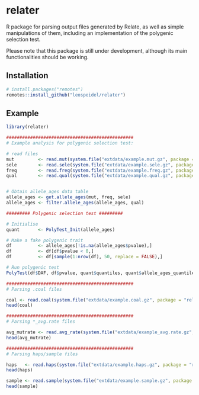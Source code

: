 # relater

<!-- badges: start -->
<!-- badges: end -->

R package for parsing output files generated by Relate, as well as simple manipulations of them, including an implementation of the polygenic selection test.

Please note that this package is still under development, although its main functionalities should be working.

## Installation

``` r
# install.packages("remotes")
remotes::install_github("leospeidel/relater")
```

## Example

``` r
library(relater)

################################################
# Example analysis for polygenic selection test:

# read files
mut         <- read.mut(system.file("extdata/example.mut.gz", package = "relater"), CHR = 1)
sele        <- read.sele(system.file("extdata/example.sele.gz", package = "relater"), CHR = 1)
freq        <- read.freq(system.file("extdata/example.freq.gz", package = "relater"), CHR = 1)
qual        <- read.qual(system.file("extdata/example.qual.gz", package = "relater"), CHR = 1)


# Obtain allele_ages data table
allele_ages <- get.allele_ages(mut, freq, sele)
allele_ages <- filter.allele_ages(allele_ages, qual)

######### Polygenic selection test #########

# Initialise
quant       <- PolyTest_Init(allele_ages)

# Make a fake polygenic trait
df          <- allele_ages[!is.na(allele_ages$pvalue),]
df          <- df[df$pvalue < 0,]
df          <- df[sample(1:nrow(df), 50, replace = FALSE),]

# Run polygenic test
PolyTest(df$DAF, df$pvalue, quant$quantiles, quant$allele_ages_quantiles)

################################################
# Parsing .coal files

coal <- read.coal(system.file("extdata/example.coal.gz", package = "relater"))
head(coal)

################################################
# Parsing *_avg.rate files

avg_mutrate <- read.avg_rate(system.file("extdata/example_avg.rate.gz", package = "relater"))
head(avg_mutrate)

################################################
# Parsing haps/sample files

haps   <- read.haps(system.file("extdata/example.haps.gz", package = "relater"))
head(haps)

sample <- read.sample(system.file("extdata/example.sample.gz", package = "relater"))
head(sample)

```
